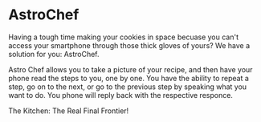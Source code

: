 # AstroChef
Having a tough time making your cookies in space becuase you can't access your smartphone through those thick gloves of yours?
We have a solution for you: AstroChef.

Astro Chef allows you to take a picture of your recipe, and then have your phone read the steps to you, one by one. You have the ability to repeat a step, go on to the next, or go to the previous step by speaking what you want to do. You phone will reply back with the respective responce.

The Kitchen: The Real Final Frontier!
